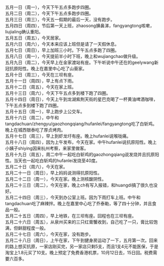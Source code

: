 五月一日（周一），今天下午五点多跑步四圈。</br>
五月二日（周二），今天下午五点多跑步四圈。</br>
五月三日（周三），今天五一假期的最后一天，没有跑步。</br>
五月四日（周四），节后第一天上班，zhaosong擤鼻涕，fangyangtong咳嗽，liujialing确认重阳。</br>
五月五日（周五），今天居家。</br>
五月六日（周六），今天本来应该上班但是请了一天假休息。</br>
五月七日（周日），早上加班三小时。下午五点多跑了四圈。</br>
五月八日（周一），今天提前半小时下班，晚上和wujiangchao做升级。</br>
五月九日（周二），今天早上在金家渡站有座。下午听说中午还在的geelywang新冠抗原阳性。晚上在嘉里中心吃了山葵家。</br>
五月十日（周三），今天在三坝有座。</br>
五月十一日（周四），早上有点下雨。</br>
五月十二日（周五），今天在家上班。</br>
五月十三日（周六），今天下午五点多到楼下跑了四圈。</br>
五月十四日（周日），今天上午到龙湖紫荆天街的星巴克喝了一杯黄油啤酒咖啡，下午五点多到楼下跑了四圈。</br>
五月十五日（周一），早上跑步上公交车。</br>
五月十六日（周二），中午和tangdachuan/zhengyu/gaozhongqiang/hufanlei/fangyangtong吃了白斩鸡。晚上在城西银泰吃了厚贞烤肉。</br>
五月十七日（周三），早上到虾龙圩有座。晚上hufanlei说喉咙痛。</br>
五月十八日（周四），因为上午发布，今天在家。中午hufanlei说抗原阳性。晚上小姨子shiying因来杭州考察，来家里做客。</br>
五月十九日（周五），周二中午一起吃白斩鸡的gaozhongqiang说发烧并且抗原阳性。当天也一起吃白斩鸡的hufanlei发烧至40度。</br>
五月二十日（周六），今天在家。</br>
五月二十一日（周日），早上妈妈说测得抗原阳性。</br>
五月二十二日（周一），今天在家。晚上测核酸阴性。</br>
五月二十三日（周二），今天在家，晚上ch有写入报错，和huangdi搞了很久也没好。</br>
五月二十四日（周三），今天到办公室上班。因为下雨打车上班。中午和tangdachuan吃了麻辣拌。晚上在嘉里中心吃了乔泰勒，等了四十分钟，并且食品一般。</br>
五月二十五日（周四），早上地铁，在三坝有座。回程也在三坝有座。</br>
五月二十六日（周五），从泉州买来的三只红膏蟹收到，自己吃了一只，膏比较饱满，但鲜甜程度一般。</br>
五月二十七日（周六），今天在家，没有跑步。</br>
五月二十八日（周日），上午在家，下午到健身房运动了一下，五月第一次。回来的路上想买抗原，一家店刚买完，另一家店只剩5支，而且1支4元不能医保，于是淘宝上1.8元买了10支。晚上预定了免费香港机票，10月12日去，15日回。税费需要六百多。</br> 
